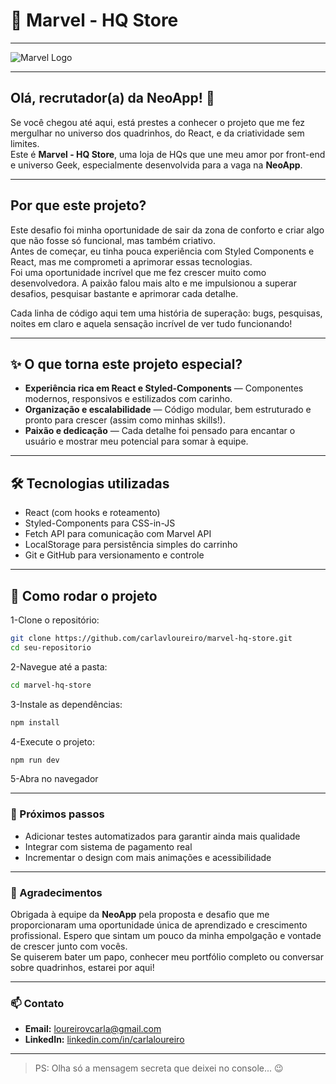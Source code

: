 # 🚀 Marvel - HQ Store 

---

![Marvel Logo](https://upload.wikimedia.org/wikipedia/commons/0/04/MarvelLogo.svg)

---

## Olá, recrutador(a) da NeoApp! 👋

Se você chegou até aqui, está prestes a conhecer o projeto que me fez mergulhar no universo dos quadrinhos, do React, e da criatividade sem limites.  
Este é **Marvel - HQ Store**, uma loja de HQs que une meu amor por front-end e universo Geek, especialmente desenvolvida para a vaga na **NeoApp**.  

---

## Por que este projeto?

Este desafio foi minha oportunidade de sair da zona de conforto e criar algo que não fosse só funcional, mas também criativo.  
Antes de começar, eu tinha pouca experiência com Styled Components e React, mas me comprometi a aprimorar essas tecnologias.  
Foi uma oportunidade incrível que me fez crescer muito como desenvolvedora. A paixão falou mais alto e me impulsionou a superar desafios, pesquisar bastante e aprimorar cada detalhe.  

Cada linha de código aqui tem uma história de superação: bugs, pesquisas, noites em claro e aquela sensação incrível de ver tudo funcionando!

---

## ✨ O que torna este projeto especial?

- **Experiência rica em React e Styled-Components** — Componentes modernos, responsivos e estilizados com carinho.
- **Organização e escalabilidade** — Código modular, bem estruturado e pronto para crescer (assim como minhas skills!).
- **Paixão e dedicação** — Cada detalhe foi pensado para encantar o usuário e mostrar meu potencial para somar à equipe.

---

## 🛠 Tecnologias utilizadas

- React (com hooks e roteamento)
- Styled-Components para CSS-in-JS
- Fetch API para comunicação com Marvel API
- LocalStorage para persistência simples do carrinho
- Git e GitHub para versionamento e controle

---

## 🚀 Como rodar o projeto

1-Clone o repositório:
```bash
git clone https://github.com/carlavloureiro/marvel-hq-store.git
cd seu-repositorio
```
2-Navegue até a pasta:
```bash
cd marvel-hq-store
```
3-Instale as dependências:
```bash
npm install
```
4-Execute o projeto:
```bash
npm run dev
```

5-Abra no navegador

---

### 🎯 Próximos passos

- Adicionar testes automatizados para garantir ainda mais qualidade  
- Integrar com sistema de pagamento real  
- Incrementar o design com mais animações e acessibilidade  

---

### 🙏 Agradecimentos

Obrigada à equipe da **NeoApp** pela proposta e desafio que me proporcionaram uma oportunidade única de aprendizado e crescimento profissional. 
Espero que sintam um pouco da minha empolgação e vontade de crescer junto com vocês.  
Se quiserem bater um papo, conhecer meu portfólio completo ou conversar sobre quadrinhos, estarei por aqui!

---

### 📫 Contato

- **Email:** loureirovcarla@gmail.com 
- **LinkedIn:** [linkedin.com/in/carlaloureiro](https://linkedin.com/in/carlavloureiro)  

---

> PS: Olha só a mensagem secreta que deixei no console... 😉  

